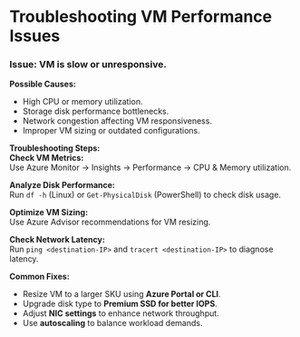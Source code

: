 #  Troubleshooting VM Performance Issues  
### **Issue:** VM is slow or unresponsive.  

 **Possible Causes:**  
- High CPU or memory utilization.  
- Storage disk performance bottlenecks.  
- Network congestion affecting VM responsiveness.  
- Improper VM sizing or outdated configurations.  

 **Troubleshooting Steps:**  
 **Check VM Metrics:**  
Use Azure Monitor → Insights → Performance → CPU & Memory utilization.  

 **Analyze Disk Performance:**  
Run `df -h` (Linux) or `Get-PhysicalDisk` (PowerShell) to check disk usage.  

 **Optimize VM Sizing:**  
Use Azure Advisor recommendations for VM resizing.  

 **Check Network Latency:**  
Run `ping <destination-IP>` and `tracert <destination-IP>` to diagnose latency.  

 **Common Fixes:**  
- Resize VM to a larger SKU using **Azure Portal or CLI**.  
- Upgrade disk type to **Premium SSD for better IOPS**.  
- Adjust **NIC settings** to enhance network throughput.  
- Use **autoscaling** to balance workload demands.  
